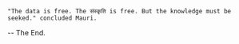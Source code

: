     "The data is free. The संस्कृति is free. But the knowledge must be seeked." concluded Mauri.

-- The End.